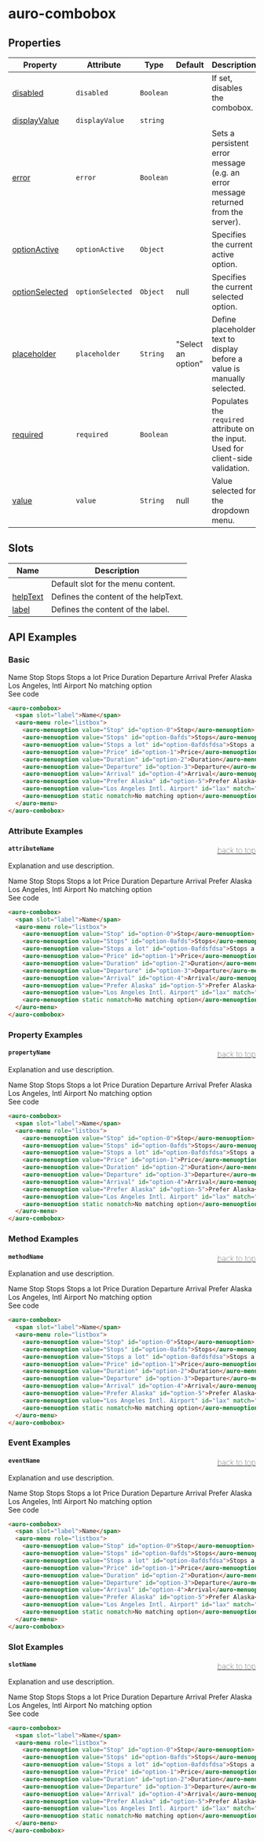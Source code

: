 

# auro-combobox

## Properties

| Property         | Attribute        | Type      | Default            | Description                                      |
|------------------|------------------|-----------|--------------------|--------------------------------------------------|
| [disabled](#disabled)       | `disabled`       | `Boolean` |                    | If set, disables the combobox.                   |
| [displayValue](#displayValue)   | `displayValue`   | `string`  |                    |                                                  |
| [error](#error)          | `error`          | `Boolean` |                    | Sets a persistent error message (e.g. an error message returned from the server). |
| [optionActive](#optionActive)   | `optionActive`   | `Object`  |                    | Specifies the current active option.             |
| [optionSelected](#optionSelected) | `optionSelected` | `Object`  | null               | Specifies the current selected option.           |
| [placeholder](#placeholder)    | `placeholder`    | `String`  | "Select an option" | Define placeholder text to display before a value is manually selected. |
| [required](#required)       | `required`       | `Boolean` |                    | Populates the `required` attribute on the input. Used for client-side validation. |
| [value](#value)          | `value`          | `String`  | null               | Value selected for the dropdown menu.            |

## Slots

| Name       | Description                          |
|------------|--------------------------------------|
|            | Default slot for the menu content.   |
| [helpText](#helpText) | Defines the content of the helpText. |
| [label](#label)    | Defines the content of the label.    |

## API Examples

### Basic

<div class="twoColDemoRow">
  <div>
    <div class="exampleWrapper">
      <auro-combobox>
        <span slot="label">Name</span>
        <auro-menu role="listbox">
          <auro-menuoption value="Stop" id="option-0">Stop</auro-menuoption>
          <auro-menuoption value="Stops" id="option-0afds">Stops</auro-menuoption>
          <auro-menuoption value="Stops a lot" id="option-0afdsfdsa">Stops a lot</auro-menuoption>
          <auro-menuoption value="Price" id="option-1">Price</auro-menuoption>
          <auro-menuoption value="Duration" id="option-2">Duration</auro-menuoption>
          <auro-menuoption value="Departure" id="option-3">Departure</auro-menuoption>
          <auro-menuoption value="Arrival" id="option-4">Arrival</auro-menuoption>
          <auro-menuoption value="Prefer Alaska" id="option-5">Prefer Alaska</auro-menuoption>
          <auro-menuoption value="Los Angeles Intl. Airport" id="lax" match="lax">Los Angeles, Intl Airport</auro-menuoption>
          <auro-menuoption static nomatch>No matching option</auro-menuoption>
        </auro-menu>
      </auro-combobox>
    </div>
<auro-accordion lowProfile justifyRight>
  <span slot="trigger">See code</span>

```html
<auro-combobox>
  <span slot="label">Name</span>
  <auro-menu role="listbox">
    <auro-menuoption value="Stop" id="option-0">Stop</auro-menuoption>
    <auro-menuoption value="Stops" id="option-0afds">Stops</auro-menuoption>
    <auro-menuoption value="Stops a lot" id="option-0afdsfdsa">Stops a lot</auro-menuoption>
    <auro-menuoption value="Price" id="option-1">Price</auro-menuoption>
    <auro-menuoption value="Duration" id="option-2">Duration</auro-menuoption>
    <auro-menuoption value="Departure" id="option-3">Departure</auro-menuoption>
    <auro-menuoption value="Arrival" id="option-4">Arrival</auro-menuoption>
    <auro-menuoption value="Prefer Alaska" id="option-5">Prefer Alaska</auro-menuoption>
    <auro-menuoption value="Los Angeles Intl. Airport" id="lax" match="lax">Los Angeles, Intl Airport</auro-menuoption>
    <auro-menuoption static nomatch>No matching option</auro-menuoption>
  </auro-menu>
</auro-combobox>
```

</auro-accordion>

### Attribute Examples

#### <a name="attributeName"></a>`attributeName`<a href="#auro-combobox" style="float: right; font-size: 1rem; font-weight: 100;">back to top</a>
Explanation and use description.

<div class="exampleWrapper">
  <auro-combobox>
    <span slot="label">Name</span>
    <auro-menu role="listbox">
      <auro-menuoption value="Stop" id="option-0">Stop</auro-menuoption>
      <auro-menuoption value="Stops" id="option-0afds">Stops</auro-menuoption>
      <auro-menuoption value="Stops a lot" id="option-0afdsfdsa">Stops a lot</auro-menuoption>
      <auro-menuoption value="Price" id="option-1">Price</auro-menuoption>
      <auro-menuoption value="Duration" id="option-2">Duration</auro-menuoption>
      <auro-menuoption value="Departure" id="option-3">Departure</auro-menuoption>
      <auro-menuoption value="Arrival" id="option-4">Arrival</auro-menuoption>
      <auro-menuoption value="Prefer Alaska" id="option-5">Prefer Alaska</auro-menuoption>
      <auro-menuoption value="Los Angeles Intl. Airport" id="lax" match="lax">Los Angeles, Intl Airport</auro-menuoption>
      <auro-menuoption static nomatch>No matching option</auro-menuoption>
    </auro-menu>
  </auro-combobox>
</div>
<auro-accordion lowProfile justifyRight>
  <span slot="trigger">See code</span>

```html
<auro-combobox>
  <span slot="label">Name</span>
  <auro-menu role="listbox">
    <auro-menuoption value="Stop" id="option-0">Stop</auro-menuoption>
    <auro-menuoption value="Stops" id="option-0afds">Stops</auro-menuoption>
    <auro-menuoption value="Stops a lot" id="option-0afdsfdsa">Stops a lot</auro-menuoption>
    <auro-menuoption value="Price" id="option-1">Price</auro-menuoption>
    <auro-menuoption value="Duration" id="option-2">Duration</auro-menuoption>
    <auro-menuoption value="Departure" id="option-3">Departure</auro-menuoption>
    <auro-menuoption value="Arrival" id="option-4">Arrival</auro-menuoption>
    <auro-menuoption value="Prefer Alaska" id="option-5">Prefer Alaska</auro-menuoption>
    <auro-menuoption value="Los Angeles Intl. Airport" id="lax" match="lax">Los Angeles, Intl Airport</auro-menuoption>
    <auro-menuoption static nomatch>No matching option</auro-menuoption>
  </auro-menu>
</auro-combobox>
```

</auro-accordion>

### Property Examples

#### <a name="propertyName"></a>`propertyName`<a href="#auro-combobox" style="float: right; font-size: 1rem; font-weight: 100;">back to top</a>
Explanation and use description.

<div class="exampleWrapper">
  <auro-combobox>
    <span slot="label">Name</span>
    <auro-menu role="listbox">
      <auro-menuoption value="Stop" id="option-0">Stop</auro-menuoption>
      <auro-menuoption value="Stops" id="option-0afds">Stops</auro-menuoption>
      <auro-menuoption value="Stops a lot" id="option-0afdsfdsa">Stops a lot</auro-menuoption>
      <auro-menuoption value="Price" id="option-1">Price</auro-menuoption>
      <auro-menuoption value="Duration" id="option-2">Duration</auro-menuoption>
      <auro-menuoption value="Departure" id="option-3">Departure</auro-menuoption>
      <auro-menuoption value="Arrival" id="option-4">Arrival</auro-menuoption>
      <auro-menuoption value="Prefer Alaska" id="option-5">Prefer Alaska</auro-menuoption>
      <auro-menuoption value="Los Angeles Intl. Airport" id="lax" match="lax">Los Angeles, Intl Airport</auro-menuoption>
      <auro-menuoption static nomatch>No matching option</auro-menuoption>
    </auro-menu>
  </auro-combobox>
</div>
<auro-accordion lowProfile justifyRight>
  <span slot="trigger">See code</span>

```html
<auro-combobox>
  <span slot="label">Name</span>
  <auro-menu role="listbox">
    <auro-menuoption value="Stop" id="option-0">Stop</auro-menuoption>
    <auro-menuoption value="Stops" id="option-0afds">Stops</auro-menuoption>
    <auro-menuoption value="Stops a lot" id="option-0afdsfdsa">Stops a lot</auro-menuoption>
    <auro-menuoption value="Price" id="option-1">Price</auro-menuoption>
    <auro-menuoption value="Duration" id="option-2">Duration</auro-menuoption>
    <auro-menuoption value="Departure" id="option-3">Departure</auro-menuoption>
    <auro-menuoption value="Arrival" id="option-4">Arrival</auro-menuoption>
    <auro-menuoption value="Prefer Alaska" id="option-5">Prefer Alaska</auro-menuoption>
    <auro-menuoption value="Los Angeles Intl. Airport" id="lax" match="lax">Los Angeles, Intl Airport</auro-menuoption>
    <auro-menuoption static nomatch>No matching option</auro-menuoption>
  </auro-menu>
</auro-combobox>
```

</auro-accordion>

### Method Examples

#### <a name="methodName"></a>`methodName`<a href="#auro-combobox" style="float: right; font-size: 1rem; font-weight: 100;">back to top</a>
Explanation and use description.

<div class="exampleWrapper">
  <auro-combobox>
    <span slot="label">Name</span>
    <auro-menu role="listbox">
      <auro-menuoption value="Stop" id="option-0">Stop</auro-menuoption>
      <auro-menuoption value="Stops" id="option-0afds">Stops</auro-menuoption>
      <auro-menuoption value="Stops a lot" id="option-0afdsfdsa">Stops a lot</auro-menuoption>
      <auro-menuoption value="Price" id="option-1">Price</auro-menuoption>
      <auro-menuoption value="Duration" id="option-2">Duration</auro-menuoption>
      <auro-menuoption value="Departure" id="option-3">Departure</auro-menuoption>
      <auro-menuoption value="Arrival" id="option-4">Arrival</auro-menuoption>
      <auro-menuoption value="Prefer Alaska" id="option-5">Prefer Alaska</auro-menuoption>
      <auro-menuoption value="Los Angeles Intl. Airport" id="lax" match="lax">Los Angeles, Intl Airport</auro-menuoption>
      <auro-menuoption static nomatch>No matching option</auro-menuoption>
    </auro-menu>
  </auro-combobox>
</div>
<auro-accordion lowProfile justifyRight>
  <span slot="trigger">See code</span>

```html
<auro-combobox>
  <span slot="label">Name</span>
  <auro-menu role="listbox">
    <auro-menuoption value="Stop" id="option-0">Stop</auro-menuoption>
    <auro-menuoption value="Stops" id="option-0afds">Stops</auro-menuoption>
    <auro-menuoption value="Stops a lot" id="option-0afdsfdsa">Stops a lot</auro-menuoption>
    <auro-menuoption value="Price" id="option-1">Price</auro-menuoption>
    <auro-menuoption value="Duration" id="option-2">Duration</auro-menuoption>
    <auro-menuoption value="Departure" id="option-3">Departure</auro-menuoption>
    <auro-menuoption value="Arrival" id="option-4">Arrival</auro-menuoption>
    <auro-menuoption value="Prefer Alaska" id="option-5">Prefer Alaska</auro-menuoption>
    <auro-menuoption value="Los Angeles Intl. Airport" id="lax" match="lax">Los Angeles, Intl Airport</auro-menuoption>
    <auro-menuoption static nomatch>No matching option</auro-menuoption>
  </auro-menu>
</auro-combobox>
```

</auro-accordion>

### Event Examples

#### <a name="eventName"></a>`eventName`<a href="#auro-combobox" style="float: right; font-size: 1rem; font-weight: 100;">back to top</a>
Explanation and use description.

<div class="exampleWrapper">
  <auro-combobox>
    <span slot="label">Name</span>
    <auro-menu role="listbox">
      <auro-menuoption value="Stop" id="option-0">Stop</auro-menuoption>
      <auro-menuoption value="Stops" id="option-0afds">Stops</auro-menuoption>
      <auro-menuoption value="Stops a lot" id="option-0afdsfdsa">Stops a lot</auro-menuoption>
      <auro-menuoption value="Price" id="option-1">Price</auro-menuoption>
      <auro-menuoption value="Duration" id="option-2">Duration</auro-menuoption>
      <auro-menuoption value="Departure" id="option-3">Departure</auro-menuoption>
      <auro-menuoption value="Arrival" id="option-4">Arrival</auro-menuoption>
      <auro-menuoption value="Prefer Alaska" id="option-5">Prefer Alaska</auro-menuoption>
      <auro-menuoption value="Los Angeles Intl. Airport" id="lax" match="lax">Los Angeles, Intl Airport</auro-menuoption>
      <auro-menuoption static nomatch>No matching option</auro-menuoption>
    </auro-menu>
  </auro-combobox>
</div>
<auro-accordion lowProfile justifyRight>
  <span slot="trigger">See code</span>

```html
<auro-combobox>
  <span slot="label">Name</span>
  <auro-menu role="listbox">
    <auro-menuoption value="Stop" id="option-0">Stop</auro-menuoption>
    <auro-menuoption value="Stops" id="option-0afds">Stops</auro-menuoption>
    <auro-menuoption value="Stops a lot" id="option-0afdsfdsa">Stops a lot</auro-menuoption>
    <auro-menuoption value="Price" id="option-1">Price</auro-menuoption>
    <auro-menuoption value="Duration" id="option-2">Duration</auro-menuoption>
    <auro-menuoption value="Departure" id="option-3">Departure</auro-menuoption>
    <auro-menuoption value="Arrival" id="option-4">Arrival</auro-menuoption>
    <auro-menuoption value="Prefer Alaska" id="option-5">Prefer Alaska</auro-menuoption>
    <auro-menuoption value="Los Angeles Intl. Airport" id="lax" match="lax">Los Angeles, Intl Airport</auro-menuoption>
    <auro-menuoption static nomatch>No matching option</auro-menuoption>
  </auro-menu>
</auro-combobox>
```

</auro-accordion>

### Slot Examples

#### <a name="slotName"></a>`slotName`<a href="#auro-combobox" style="float: right; font-size: 1rem; font-weight: 100;">back to top</a>
Explanation and use description.

<div class="exampleWrapper">
  <auro-combobox>
    <span slot="label">Name</span>
    <auro-menu role="listbox">
      <auro-menuoption value="Stop" id="option-0">Stop</auro-menuoption>
      <auro-menuoption value="Stops" id="option-0afds">Stops</auro-menuoption>
      <auro-menuoption value="Stops a lot" id="option-0afdsfdsa">Stops a lot</auro-menuoption>
      <auro-menuoption value="Price" id="option-1">Price</auro-menuoption>
      <auro-menuoption value="Duration" id="option-2">Duration</auro-menuoption>
      <auro-menuoption value="Departure" id="option-3">Departure</auro-menuoption>
      <auro-menuoption value="Arrival" id="option-4">Arrival</auro-menuoption>
      <auro-menuoption value="Prefer Alaska" id="option-5">Prefer Alaska</auro-menuoption>
      <auro-menuoption value="Los Angeles Intl. Airport" id="lax" match="lax">Los Angeles, Intl Airport</auro-menuoption>
      <auro-menuoption static nomatch>No matching option</auro-menuoption>
    </auro-menu>
  </auro-combobox>
</div>
<auro-accordion lowProfile justifyRight>
  <span slot="trigger">See code</span>

```html
<auro-combobox>
  <span slot="label">Name</span>
  <auro-menu role="listbox">
    <auro-menuoption value="Stop" id="option-0">Stop</auro-menuoption>
    <auro-menuoption value="Stops" id="option-0afds">Stops</auro-menuoption>
    <auro-menuoption value="Stops a lot" id="option-0afdsfdsa">Stops a lot</auro-menuoption>
    <auro-menuoption value="Price" id="option-1">Price</auro-menuoption>
    <auro-menuoption value="Duration" id="option-2">Duration</auro-menuoption>
    <auro-menuoption value="Departure" id="option-3">Departure</auro-menuoption>
    <auro-menuoption value="Arrival" id="option-4">Arrival</auro-menuoption>
    <auro-menuoption value="Prefer Alaska" id="option-5">Prefer Alaska</auro-menuoption>
    <auro-menuoption value="Los Angeles Intl. Airport" id="lax" match="lax">Los Angeles, Intl Airport</auro-menuoption>
    <auro-menuoption static nomatch>No matching option</auro-menuoption>
  </auro-menu>
</auro-combobox>
```

</auro-accordion>

